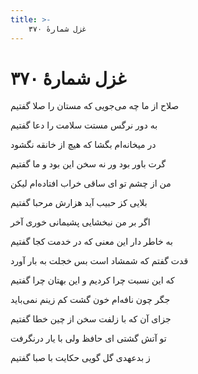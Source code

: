 ```yaml
---
title: >-
    غزل شمارهٔ ۳۷۰
---
```

# غزل شمارهٔ ۳۷۰

<div class="b" id="bn1"><div class="m1"><p>صلاح از ما چه می‌جویی که مستان را صلا گفتیم</p></div>
<div class="m2"><p>به دور نرگس مستت سلامت را دعا گفتیم</p></div></div>
<div class="b" id="bn2"><div class="m1"><p>در میخانه‌ام بگشا که هیچ از خانقه نگشود</p></div>
<div class="m2"><p>گرت باور بود ور نه سخن این بود و ما گفتیم</p></div></div>
<div class="b" id="bn3"><div class="m1"><p>من از چشم تو ای ساقی خراب افتاده‌ام لیکن</p></div>
<div class="m2"><p>بلایی کز حبیب آید هزارش مرحبا گفتیم</p></div></div>
<div class="b" id="bn4"><div class="m1"><p>اگر بر من نبخشایی پشیمانی خوری آخر</p></div>
<div class="m2"><p>به خاطر دار این معنی که در خدمت کجا گفتیم</p></div></div>
<div class="b" id="bn5"><div class="m1"><p>قدت گفتم که شمشاد است بس خجلت به بار آورد</p></div>
<div class="m2"><p>که این نسبت چرا کردیم و این بهتان چرا گفتیم</p></div></div>
<div class="b" id="bn6"><div class="m1"><p>جگر چون نافه‌ام خون گشت کم زینم نمی‌باید</p></div>
<div class="m2"><p>جزای آن که با زلفت سخن از چین خطا گفتیم</p></div></div>
<div class="b" id="bn7"><div class="m1"><p>تو آتش گشتی ای حافظ ولی با یار درنگرفت</p></div>
<div class="m2"><p>ز بدعهدی گل گویی حکایت با صبا گفتیم</p></div></div>